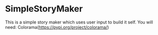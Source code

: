 # SimpleStoryMaker
This is a simple story maker which uses user input to build it self.
You will need: 
Colorama(https://pypi.org/project/colorama/)

